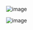 ![image](https://github.com/user-attachments/assets/b5e8432b-7c46-452c-962f-f9d654e4bca0)

![image](https://github.com/user-attachments/assets/2dbe220b-d41f-4b0b-98ac-c90551ea8896)


